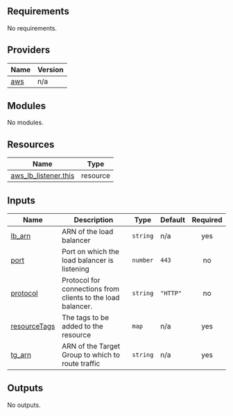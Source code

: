 <!-- BEGIN_TF_DOCS -->
## Requirements

No requirements.

## Providers

| Name | Version |
|------|---------|
| <a name="provider_aws"></a> [aws](#provider\_aws) | n/a |

## Modules

No modules.

## Resources

| Name | Type |
|------|------|
| [aws_lb_listener.this](https://registry.terraform.io/providers/hashicorp/aws/latest/docs/resources/lb_listener) | resource |

## Inputs

| Name | Description | Type | Default | Required |
|------|-------------|------|---------|:--------:|
| <a name="input_lb_arn"></a> [lb\_arn](#input\_lb\_arn) | ARN of the load balancer | `string` | n/a | yes |
| <a name="input_port"></a> [port](#input\_port) | Port on which the load balancer is listening | `number` | `443` | no |
| <a name="input_protocol"></a> [protocol](#input\_protocol) | Protocol for connections from clients to the load balancer. | `string` | `"HTTP"` | no |
| <a name="input_resourceTags"></a> [resourceTags](#input\_resourceTags) | The tags to be added to the resource | `map` | n/a | yes |
| <a name="input_tg_arn"></a> [tg\_arn](#input\_tg\_arn) | ARN of the Target Group to which to route traffic | `string` | n/a | yes |

## Outputs

No outputs.
<!-- END_TF_DOCS -->